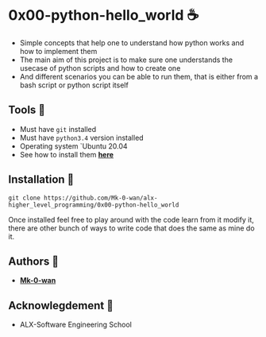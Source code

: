 # 0x00-python-hello_world ☕
* Simple concepts that help one to understand how python works and how to implement them<br>
* The main aim of this project is to make sure one understands the usecase of python scripts and how to create one<br>
* And different scenarios you can be able to run them, that is either from a bash script or python script itself

## Tools 🧰
* Must have `git` installed
* Must have `python3.4` version installed
* Operating system `Ubuntu 20.04
* See how to install them [**here**](https://github.com/Mk-0-wan/alx-higher_level_programming/README.md)

## Installation 🦾
```
git clone https://github.com/Mk-0-wan/alx-higher_level_programming/0x00-python-hello_world
```
Once installed feel free to play around with the code learn from it modify it, there are other bunch of ways to write code that does the same as mine do it.<br>

## Authors 📘
* [**Mk-0-wan**](https://github.com/Mk-0-wan/)

## Acknowlegdement :school:
* ALX-Software Engineering School
